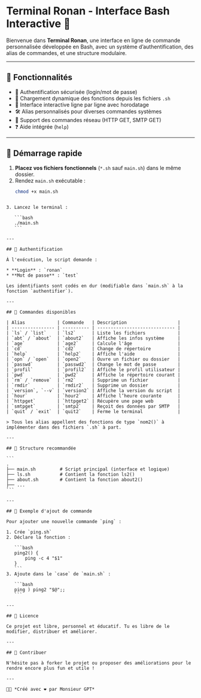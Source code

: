 # Terminal Ronan - Interface Bash Interactive 🚀

Bienvenue dans **Terminal Ronan**, une interface en ligne de commande personnalisée développée en Bash, avec un système d’authentification, des alias de commandes, et une structure modulaire.

---

## 🧠 Fonctionnalités

- 🔐 Authentification sécurisée (login/mot de passe)
- 🧩 Chargement dynamique des fonctions depuis les fichiers `.sh`
- 🧭 Interface interactive ligne par ligne avec horodatage
- 🛠️ Alias personnalisés pour diverses commandes systèmes
- 📡 Support des commandes réseau (HTTP GET, SMTP GET)
- ❓ Aide intégrée (`help`)

---

## 🚀 Démarrage rapide

1. **Placez vos fichiers fonctionnels** (`*.sh` sauf `main.sh`) dans le même dossier.
2. Rendez `main.sh` exécutable :
   ```bash
   chmod +x main.sh
````

3. Lancez le terminal :

   ```bash
   ./main.sh
   ```

---

## 🔑 Authentification

À l'exécution, le script demande :

* **Login** : `ronan`
* **Mot de passe** : `test`

Les identifiants sont codés en dur (modifiable dans `main.sh` à la fonction `authentifier`).

---

## 🧾 Commandes disponibles

| Alias            | Commande   | Description                   |
| ---------------- | ---------- | ----------------------------- |
| `ls` / `list`    | `ls2`      | Liste les fichiers            |
| `abt` / `about`  | `about2`   | Affiche les infos système     |
| `age`            | `age2`     | Calcule l'âge                 |
| `cd`             | `cd2`      | Change de répertoire          |
| `help`           | `help2`    | Affiche l'aide                |
| `opn` / `open`   | `open2`    | Ouvre un fichier ou dossier   |
| `passwd`         | `passwd2`  | Change le mot de passe        |
| `profil`         | `profil2`  | Affiche le profil utilisateur |
| `pwd`            | `pwd2`     | Affiche le répertoire courant |
| `rm` / `remove`  | `rm2`      | Supprime un fichier           |
| `rmdir`          | `rmdir2`   | Supprime un dossier           |
| `version`, `--v` | `version2` | Affiche la version du script  |
| `hour`           | `hour2`    | Affiche l’heure courante      |
| `httpget`        | `httpget2` | Récupère une page web         |
| `smtpget`        | `smtp2`    | Reçoit des données par SMTP   |
| `quit` / `exit`  | `quit2`    | Ferme le terminal             |

> Tous les alias appellent des fonctions de type `nom2()` à implémenter dans des fichiers `.sh` à part.

---

## 📁 Structure recommandée

```
.
├── main.sh         # Script principal (interface et logique)
├── ls.sh           # Contient la fonction ls2()
├── about.sh        # Contient la fonction about2()
├── ...
```

---

## 🧪 Exemple d'ajout de commande

Pour ajouter une nouvelle commande `ping` :

1. Crée `ping.sh`
2. Déclare la fonction :

   ```bash
   ping2() {
       ping -c 4 "$1"
   }
   ```
3. Ajoute dans le `case` de `main.sh` :

   ```bash
   ping ) ping2 "$@";;
   ```

---

## 📜 Licence

Ce projet est libre, personnel et éducatif. Tu es libre de le modifier, distribuer et améliorer.

---

## 🤝 Contribuer

N'hésite pas à forker le projet ou proposer des améliorations pour le rendre encore plus fun et utile !

---

👨‍💻 *Créé avec ❤️ par Monsieur GPT*


